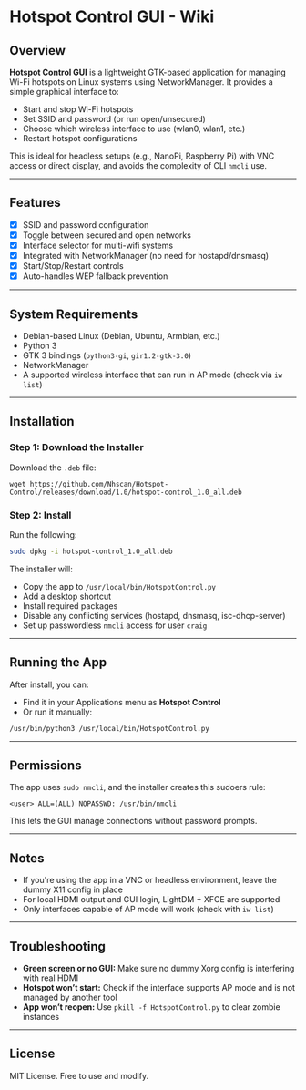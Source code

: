 # Hotspot Control GUI - Wiki

## Overview

**Hotspot Control GUI** is a lightweight GTK-based application for managing Wi-Fi hotspots on Linux systems using NetworkManager. It provides a simple graphical interface to:

* Start and stop Wi-Fi hotspots
* Set SSID and password (or run open/unsecured)
* Choose which wireless interface to use (wlan0, wlan1, etc.)
* Restart hotspot configurations

This is ideal for headless setups (e.g., NanoPi, Raspberry Pi) with VNC access or direct display, and avoids the complexity of CLI `nmcli` use.

---

## Features

* [x] SSID and password configuration
* [x] Toggle between secured and open networks
* [x] Interface selector for multi-wifi systems
* [x] Integrated with NetworkManager (no need for hostapd/dnsmasq)
* [x] Start/Stop/Restart controls
* [x] Auto-handles WEP fallback prevention

---

## System Requirements

* Debian-based Linux (Debian, Ubuntu, Armbian, etc.)
* Python 3
* GTK 3 bindings (`python3-gi`, `gir1.2-gtk-3.0`)
* NetworkManager
* A supported wireless interface that can run in AP mode (check via `iw list`)

---

## Installation

### Step 1: Download the Installer

Download the `.deb` file:

```
wget https://github.com/Nhscan/Hotspot-Control/releases/download/1.0/hotspot-control_1.0_all.deb
```

### Step 2: Install

Run the following:

```bash
sudo dpkg -i hotspot-control_1.0_all.deb
```

The installer will:

* Copy the app to `/usr/local/bin/HotspotControl.py`
* Add a desktop shortcut
* Install required packages
* Disable any conflicting services (hostapd, dnsmasq, isc-dhcp-server)
* Set up passwordless `nmcli` access for user `craig`

---

## Running the App

After install, you can:

* Find it in your Applications menu as **Hotspot Control**
* Or run it manually:

```bash
/usr/bin/python3 /usr/local/bin/HotspotControl.py
```

---

## Permissions

The app uses `sudo nmcli`, and the installer creates this sudoers rule:

```
<user> ALL=(ALL) NOPASSWD: /usr/bin/nmcli
```

This lets the GUI manage connections without password prompts.

---

## Notes

* If you're using the app in a VNC or headless environment, leave the dummy X11 config in place
* For local HDMI output and GUI login, LightDM + XFCE are supported
* Only interfaces capable of AP mode will work (check with `iw list`)

---

## Troubleshooting

* **Green screen or no GUI:** Make sure no dummy Xorg config is interfering with real HDMI
* **Hotspot won’t start:** Check if the interface supports AP mode and is not managed by another tool
* **App won’t reopen:** Use `pkill -f HotspotControl.py` to clear zombie instances

---

## License

MIT License. Free to use and modify.
